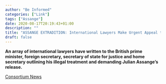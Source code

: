 ```yaml
---
author: "Be Informed"
categories: ["Link"]
tags: ["Assange"]
date: 2020-08-17T20:19:43+01:00
description: ""
title: "ASSANGE EXTRADITION: International Lawyers Make Urgent Appeal to British Government"
draft: false
---
```


**An array of international lawyers have written to the British prime  minister, foreign secretary, secretary of state for justice and home  secretary outlining his illegal treatment and demanding Julian Assange’s release.** 

[Consortium News](https://consortiumnews.com/2020/08/16/assange-extradition-international-lawyers-make-urgent-appeal-to-british-government/)